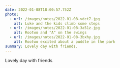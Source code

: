 ```yaml
---
date: 2022-01-08T18:00:57.752Z
photo:
  - url: /images/notes/2022-01-08-vdct7.jpg
    alt: Luke and the kids climb some steps
  - url: /images/notes/2022-01-08-3a51z.jpg
    alt: Rootwo and "A" on the swings
  - url: /images/notes/2022-01-08-3bxhy.jpg
    alt: Rootwo excited about a puddle in the park
summary: Lovely day with friends.
---
```

Lovely day with friends. 
